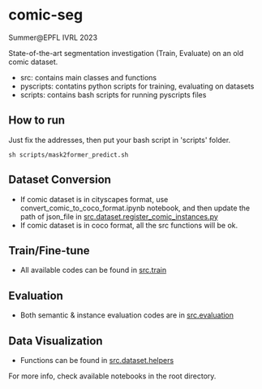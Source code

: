 # comic-seg
Summer@EPFL IVRL 2023

State-of-the-art segmentation investigation (Train, Evaluate) on an old comic dataset.
- src: contains main classes and functions
- pyscripts: contatins python scripts for training, evaluating on datasets
- scripts: contains bash scripts for running pyscripts files

## How to run

Just fix the addresses, then put your bash script in 'scripts' folder.

```
sh scripts/mask2former_predict.sh
```

## Dataset Conversion
- If comic dataset is in cityscapes format, use convert_comic_to_coco_format.ipynb notebook, and then update the path of json_file in [src.dataset.register_comic_instances.py](https://github.com/yaldashbz/comic-seg/blob/coco/convert_comic_to_coco_format.ipynb)
- If comic dataset is in coco format, all the src functions will be ok.

## Train/Fine-tune
- All available codes can be found in [src.train](https://github.com/yaldashbz/comic-seg/tree/coco/src/train)

## Evaluation
- Both semantic & instance evaluation codes are in [src.evaluation](https://github.com/yaldashbz/comic-seg/tree/coco/src/evaluation)

## Data Visualization
- Functions can be found in [src.dataset.helpers](https://github.com/yaldashbz/comic-seg/tree/coco/src/dataset/helpers.py)

For more info, check available notebooks in the root directory.

